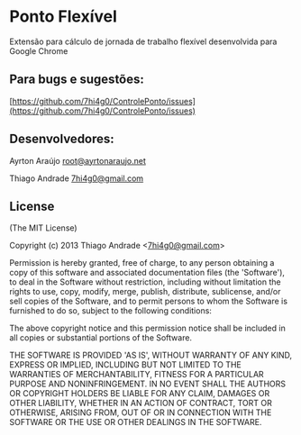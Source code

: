 Ponto Flexível
=============

Extensão para cálculo de jornada de trabalho flexível desenvolvida para Google Chrome

## Para bugs e sugestões:
[https://github.com/7hi4g0/ControlePonto/issues](https://github.com/7hi4g0/ControlePonto/issues)

## Desenvolvedores:
Ayrton Araújo <root@ayrtonaraujo.net>

Thiago Andrade <7hi4g0@gmail.com>

## License 

(The MIT License)

Copyright (c) 2013 Thiago Andrade &lt;7hi4g0@gmail.com&gt;

Permission is hereby granted, free of charge, to any person obtaining
a copy of this software and associated documentation files (the
'Software'), to deal in the Software without restriction, including
without limitation the rights to use, copy, modify, merge, publish,
distribute, sublicense, and/or sell copies of the Software, and to
permit persons to whom the Software is furnished to do so, subject to
the following conditions:

The above copyright notice and this permission notice shall be
included in all copies or substantial portions of the Software.

THE SOFTWARE IS PROVIDED 'AS IS', WITHOUT WARRANTY OF ANY KIND,
EXPRESS OR IMPLIED, INCLUDING BUT NOT LIMITED TO THE WARRANTIES OF
MERCHANTABILITY, FITNESS FOR A PARTICULAR PURPOSE AND NONINFRINGEMENT.
IN NO EVENT SHALL THE AUTHORS OR COPYRIGHT HOLDERS BE LIABLE FOR ANY
CLAIM, DAMAGES OR OTHER LIABILITY, WHETHER IN AN ACTION OF CONTRACT,
TORT OR OTHERWISE, ARISING FROM, OUT OF OR IN CONNECTION WITH THE
SOFTWARE OR THE USE OR OTHER DEALINGS IN THE SOFTWARE.
